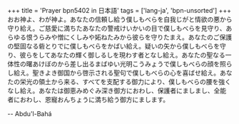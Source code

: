 +++
title = 'Prayer bpn5402 in 日本語'
tags = ['lang-ja', 'bpn-unsorted']
+++
おお神よ、わが神よ。あなたの信頼し給う僕しもべらを自我じがと情欲の悪から守り給え。ご慈愛に満ちたあなたの警戒けいかいの目で僕しもべらを見守り、あらゆる恨うらみや憎にくしみや妬ねたみから彼らを守りたまえ。あなたのご保護の堅固なる砦とりでに僕しもべらをかばい給え。疑いの矢から僕しもべらを守り、彼らをしてあなたの輝く御しるしを現わす者となし給え。あなたの聖なる一体性の曙あけぼのから差し出るまばゆい光明こうみょうで僕しもべらの顔を照らし給え。聖きよき御国から啓示される聖句で僕しもべらの心を喜ばせ給え。あなたの栄光の領土から来る、すべてを支配する御力により、僕しもべらの腰を強くなし給え。あなたは御恵みめぐみ深き御方におわし、保護者にましまし、全能者におわし、恩寵おんちょうに満ち給う御方にまします。

-- Abdu'l-Bahá
